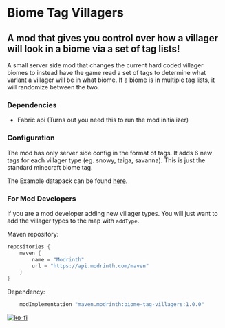 # Biome Tag Villagers

A mod that gives you control over how a villager will look in a biome via a set of tag lists!
---
A small server side mod that changes the current hard coded villager biomes to instead have the game read a set of tags
to determine what variant a villager will be in what biome.
If a biome is in multiple tag lists, it will randomize between the two.

### Dependencies
- Fabric api (Turns out you need this to run the mod initializer)

### Configuration
The mod has only server side config in the format of tags. It adds 6 new tags for each villager type (eg. snowy, taiga,
savanna). This is just the standard minecraft biome tag.

The Example datapack can be found [here](https://github.com/theendercore/BiomeTagVillagers/tree/master/example).

### For Mod Developers
If you are a mod developer adding new villager types. You will just want to add the villager types to the map
with `addType`.

Maven repository:

```gradle
repositories {
    maven {
        name = "Modrinth"
        url = "https://api.modrinth.com/maven"
    }
}
```

Dependency:

```gradle
    modImplementation "maven.modrinth:biome-tag-villagers:1.0.0"
```



[![ko-fi](https://ko-fi.com/img/githubbutton_sm.svg)](https://ko-fi.com/M4M7DWJCH)